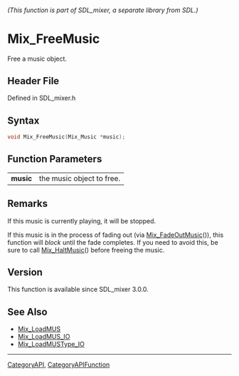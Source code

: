 ###### (This function is part of SDL_mixer, a separate library from SDL.)
# Mix_FreeMusic

Free a music object.

## Header File

Defined in SDL_mixer.h

## Syntax

```c
void Mix_FreeMusic(Mix_Music *music);

```

## Function Parameters

|               |                           |
| ------------- | ------------------------- |
| **music**     | the music object to free. |

## Remarks

If this music is currently playing, it will be stopped.

If this music is in the process of fading out (via
[Mix_FadeOutMusic](Mix_FadeOutMusic)()), this function will *block* until
the fade completes. If you need to avoid this, be sure to call
[Mix_HaltMusic](Mix_HaltMusic)() before freeing the music.

## Version

This function is available since SDL_mixer 3.0.0.

## See Also

* [Mix_LoadMUS](Mix_LoadMUS)
* [Mix_LoadMUS_IO](Mix_LoadMUS_IO)
* [Mix_LoadMUSType_IO](Mix_LoadMUSType_IO)

----
[CategoryAPI](CategoryAPI), [CategoryAPIFunction](CategoryAPIFunction)

